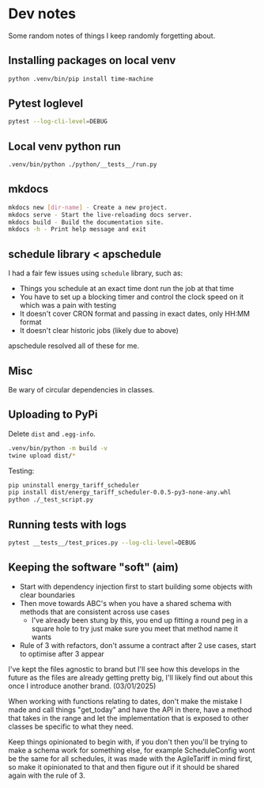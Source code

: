 # Dev notes

Some random notes of things I keep randomly forgetting about.

## Installing packages on local venv

```sh
python .venv/bin/pip install time-machine 
```

## Pytest loglevel

```sh
pytest --log-cli-level=DEBUG 
```

## Local venv python run

```sh
.venv/bin/python ./python/__tests__/run.py
```

## mkdocs

```sh
mkdocs new [dir-name] - Create a new project.
mkdocs serve - Start the live-reloading docs server.
mkdocs build - Build the documentation site.
mkdocs -h - Print help message and exit
```

## schedule library < apschedule

I had a fair few issues using `schedule` library, such as:

- Things you schedule at an exact time dont run the job at that time
- You have to set up a blocking timer and control the clock speed on it which was a pain with testing
- It doesn't cover CRON format and passing in exact dates, only HH:MM format
- It doesn't clear historic jobs (likely due to above)

apschedule resolved all of these for me.

## Misc

Be wary of circular dependencies in classes.

## Uploading to PyPi

Delete `dist` and `.egg-info`.

```sh
.venv/bin/python -m build -v
twine upload dist/*
```

Testing:

```sh
pip uninstall energy_tariff_scheduler
pip install dist/energy_tariff_scheduler-0.0.5-py3-none-any.whl
python ./_test_script.py
```

## Running tests with logs

```sh
pytest __tests__/test_prices.py --log-cli-level=DEBUG
```

## Keeping the software "soft" (aim)

- Start with dependency injection first to start building some objects with clear boundaries
- Then move towards ABC's when you have a shared schema with methods that are consistent across use cases
  - I've already been stung by this, you end up fitting a round peg in a square hole to try just make sure you meet that method name it wants
- Rule of 3 with refactors, don't assume a contract after 2 use cases, start to optimise after 3 appear

I've kept the files agnostic to brand but I'll see how this develops in the future as the files are already getting pretty big, I'll likely find out about this once I introduce another brand. (03/01/2025)

When working with functions relating to dates, don't make the mistake I made and call things "get_today" and have the API in there, have a method that takes in the range and let the implementation that is exposed to other classes be specific to what they need.

Keep things opinionated to begin with, if you don't then you'll be trying to make a schema work for something else, for example ScheduleConfig wont be the same for all schedules, it was made with the AgileTariff in mind first, so make it opinionated to that and then figure out if it should be shared again with the rule of 3.
